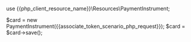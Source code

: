 use {{php_client_resource_name}}\Resources\PaymentInstrument;

$card = new PaymentInstrument({{associate_token_scenario_php_request}});
$card = $card->save();
